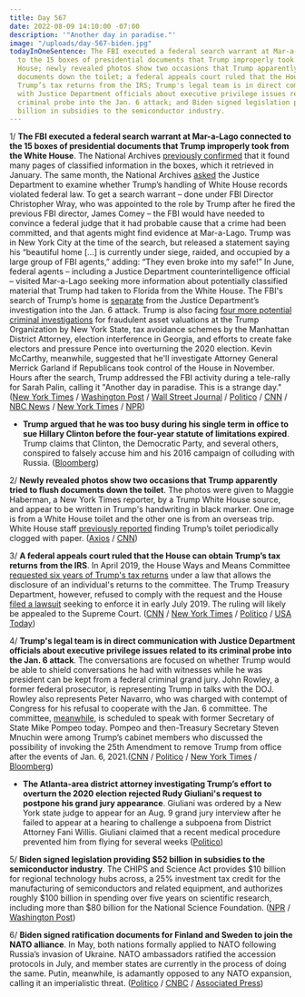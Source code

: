 ```yaml
---
title: Day 567
date: 2022-08-09 14:10:00 -07:00
description: '"Another day in paradise."'
image: "/uploads/day-567-biden.jpg"
todayInOneSentence: The FBI executed a federal search warrant at Mar-a-Lago connected
  to the 15 boxes of presidential documents that Trump improperly took from the White
  House; newly revealed photos show two occasions that Trump apparently tried to flush
  documents down the toilet; a federal appeals court ruled that the House can obtain
  Trump’s tax returns from the IRS; Trump's legal team is in direct communication
  with Justice Department officials about executive privilege issues related to its
  criminal probe into the Jan. 6 attack; and Biden signed legislation providing $52
  billion in subsidies to the semiconductor industry.
---
```


1/ **The FBI executed a federal search warrant at Mar-a-Lago connected to the 15 boxes of presidential documents that Trump improperly took from the White House**. The National Archives [previously confirmed](https://www.nytimes.com/2022/02/18/us/politics/trump-archives-white-house.html) that it found many pages of classified information in the boxes, which it retrieved in January. The same month, the National Archives [asked](https://www.washingtonpost.com/politics/2022/02/09/trump-archives-justice-department/) the Justice Department to examine whether Trump’s handling of White House records violated federal law. To get a search warrant – done under FBI Director Christopher Wray, who was appointed to the role by Trump after he fired the previous FBI director, James Comey – the FBI would have needed to convince a federal judge that it had probable cause that a crime had been committed, and that agents might find evidence at Mar-a-Lago. Trump was in New York City at the time of the search, but released a statement saying his “beautiful home [...] is currently under siege, raided, and occupied by a large group of FBI agents,” adding: “They even broke into my safe!” In June, federal agents – including a Justice Department counterintelligence official – visited Mar-a-Lago seeking more information about potentially classified material that Trump had taken to Florida from the White House. The FBI's search of Trump’s home is [separate](https://www.nytimes.com/2022/08/09/us/trump-fbi-jan-6.html) from the Justice Department’s investigation into the Jan. 6 attack. Trump is also facing [four more potential criminal investigations](https://www.bloomberg.com/news/articles/2022-08-09/trump-fbi-search-is-just-one-potential-criminal-probe-he-faces-here-are-four-others?sref=MIBMEEoj) for fraudulent asset valuations at the Trump Organization by New York State, tax avoidance schemes by the Manhattan District Attorney, election interference in Georgia, and efforts to create fake electors and pressure Pence into overturning the 2020 election. Kevin McCarthy, meanwhile, suggested that he'll  investigate Attorney General Merrick Garland if Republicans took control of the House in November. Hours after the search, Trump addressed the FBI activity during a tele-rally for Sarah Palin, calling it "Another day in paradise. This is a strange day." ([New York Times](https://www.nytimes.com/2022/08/08/us/politics/trump-fbi-mar-a-lago.html?smid=url-share) / [Washington Post](https://www.washingtonpost.com/national-security/2022/08/08/trump-mar-a-lago-search-fbi/?itid=lk_inline_manual_6) / [Wall Street Journal](https://www.wsj.com/articles/trump-says-mar-a-lago-home-raided-by-fbi-agents-11660000571?mod=article_inline) / [Politico](https://www.politico.com/news/2022/08/08/trump-fbi-maralago-search-00050442) / [CNN](https://www.cnn.com/2022/08/08/politics/mar-a-lago-search-warrant-fbi-donald-trump/index.html) / [NBC News](https://www.nbcnews.com/politics/donald-trump/trump-says-mar-lago-home-was-raided-large-group-fbi-agents-rcna42133) / [New York Times](https://www.nytimes.com/live/2022/08/09/us/trump-fbi-search-news/questions-swirl-about-what-exactly-the-fbi-was-looking-for-and-why?smid=url-share) / [NPR](https://www.npr.org/2022/08/08/1116427430/trump-says-fbi-agents-raided-his-mar-a-lago-home-in-florida))

* **Trump argued that he was too busy during his single term in office to sue Hillary Clinton before the four-year statute of limitations expired**. Trump claims that Clinton, the Democratic Party, and several others, conspired to falsely accuse him and his 2016 campaign of colluding with Russia. ([Bloomberg](https://www.bloomberg.com/news/articles/2022-08-05/trump-says-he-was-too-busy-as-president-to-sue-clinton-sooner?sref=MIBMEEoj))

2/ **Newly revealed photos show two occasions that Trump apparently tried to flush documents down the toilet**. The photos were given to Maggie Haberman, a New York Times reporter, by a Trump White House source, and appear to be written in Trump's handwriting in black marker. One image is from a White House toilet and the other one is from an overseas trip. White House staff [previously reported](https://whatthefuckjusthappenedtoday.com/2022/02/10/day-387/#4-trump-reportedly-tried-to-flush-do) finding Trump’s toilet periodically clogged with paper. ([Axios](https://www.axios.com/2022/08/08/trump-toilet-photos-maggie-haberman) / [CNN](https://www.cnn.com/2022/08/08/politics/trump-white-house-notes-toilet-photos-cnntv/index.html))

3/ **A federal appeals court ruled that the House can obtain Trump’s tax returns from the IRS**. In April 2019, the House Ways and Means Committee [requested six years of Trump's tax returns](https://whatthefuckjusthappenedtoday.com/2019/04/03/day-804/#1-house-democrats-formally-requested) under a law that allows the disclosure of an individual's returns to the committee. The Trump Treasury Department, however, refused to comply with the request and the House [filed a lawsuit](https://whatthefuckjusthappenedtoday.com/2019/07/02/day-894/#1-house-democrats-sued-for-trumps-ta) seeking to enforce it in early July 2019. The ruling will likely be appealed to the Supreme Court. ([CNN](https://www.cnn.com/2022/08/09/politics/appeals-court-house-trump-taxes-opinion/index.html) / [New York Times](https://www.nytimes.com/2022/08/09/us/politics/trump-tax-returns-house-court.html) / [Politico](https://www.politico.com/news/2022/08/09/house-panel-trumps-tax-returns-appeals-court-00050535) / [USA Today](https://www.usatoday.com/story/news/politics/2022/08/09/house-committee-trump-taxes-irs-appeals-court/10277513002/))

4/ **Trump's legal team is in direct communication with Justice Department officials about executive privilege issues related to its criminal probe into the Jan. 6 attack**. The conversations are focused on whether Trump would be able to shield conversations he had with witnesses while he was president can be kept from a federal criminal grand jury. John Rowley, a former federal prosecutor, is representing Trump in talks with the DOJ. Rowley also represents Peter Navarro, who was charged with contempt of Congress for his refusal to cooperate with the Jan. 6 committee. The committee, [meanwhile](https://www.cnn.com/2022/08/09/politics/mike-pompeo-january-6-committee/index.html), is scheduled to speak with former Secretary of State Mike Pompeo today. Pompeo and then-Treasury Secretary Steven Mnuchin were among Trump’s cabinet members who discussed the possibility of invoking the 25th Amendment to remove Trump from office after the events of Jan. 6, 2021.([CNN](https://www.cnn.com/2022/08/04/politics/trump-justice-department-january-6-criminal-investigation/index.html) / [Politico](https://www.politico.com/news/2022/08/08/trump-rowley-doj-jan-6-00050408) / [New York Times](https://www.nytimes.com/2022/08/09/us/politics/jan-6-panel-pompeo-mastriano.html) / [Bloomberg](https://www.bloomberg.com/news/articles/2022-08-09/trump-secretary-of-state-pompeo-to-be-questioned-by-jan-6-panel?srnd=politics-vp&sref=MIBMEEoj))

* **The Atlanta-area district attorney investigating Trump’s effort to overturn the 2020 election rejected Rudy Giuliani's request to postpone his grand jury appearance**. Giuliani was ordered by a New York state judge to appear for an Aug. 9 grand jury interview after he failed to appear at a hearing to challenge a subpoena from District Attorney Fani Willis. Giuliani claimed that a recent medical procedure prevented him from flying for several weeks ([Politico](https://www.politico.com/news/2022/08/08/georgia-da-rejects-giuliani-effort-to-postpone-aug-9-grand-jury-appearance-00050378))

5/ **Biden signed legislation providing $52 billion in subsidies to the semiconductor industry**. The CHIPS and Science Act provides $10 billion for regional technology hubs across, a 25% investment tax credit for the manufacturing of semiconductors and related equipment, and authorizes roughly $100 billion in spending over five years on scientific research, including more than $80 billion for the National Science Foundation. ([NPR](https://www.npr.org/2022/08/09/1116468961/biden-signs-semiconductor-bill-into-law-but-trump-raid-overshadows-event) / [Washington Post](https://www.washingtonpost.com/us-policy/2022/08/09/micron-40-billion-us-subsidies/))

6/ **Biden signed ratification documents for Finland and Sweden to join the NATO alliance**. In May, both nations formally applied to NATO following Russia’s invasion of Ukraine. NATO ambassadors ratified the accession protocols in July, and member states are currently in the process of doing the same. Putin, meanwhile, is adamantly opposed to any NATO expansion, calling it an imperialistic threat. ([Politico](https://www.politico.com/news/2022/08/09/biden-nato-membership-finland-sweden-00050584) / [CNBC](https://www.cnbc.com/2022/08/09/biden-to-ratify-finland-and-swedens-nato-membership-bids.html) / [Associated Press](https://apnews.com/article/russia-ukraine-nato-biden-finland-6a04422190bdd7e75440f7e176a88109))

